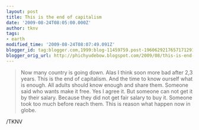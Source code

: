 ```yaml
---
layout: post
title: This is the end of capitalism
date: '2009-08-24T08:05:00.000Z'
author: tknv
tags:
- earth
modified_time: '2009-08-24T08:07:49.091Z'
blogger_id: tag:blogger.com,1999:blog-11459759.post-1960629217657171291
blogger_orig_url: http://phichyudebow.blogspot.com/2009/08/this-is-end-of-capitalism.html
---
```


<blockquote>Now many country is going down. Alas I think soon more bad after 2,3 years. This is the end of capitalism. And the time to know ourself what is enough. All adults should know enough and share them. Someone said who wants make it free. Yes I agree it. But someone can not get it by their salary. Because they did not get fair salary to buy it. Someone took too much before reach them. This is reason what happen now in globe.</blockquote><div class="blogger-post-footer">/TKNV</div>